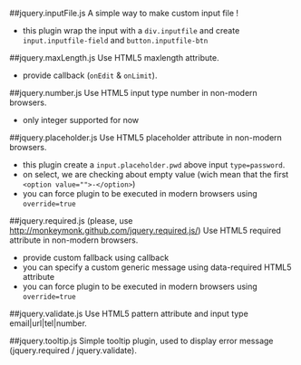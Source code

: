 ##jquery.inputFile.js
A simple way to make custom input file !
* this plugin wrap the input with a `div.inputfile` and create `input.inputfile-field` and `button.inputfile-btn`


##jquery.maxLength.js
Use HTML5 maxlength attribute.
* provide callback (`onEdit` & `onLimit`).


##jquery.number.js
Use HTML5 input type number in non-modern browsers.
* only integer supported for now


##jquery.placeholder.js
Use HTML5 placeholder attribute in non-modern browsers.
* this plugin create a `input.placeholder.pwd` above input `type=password`.
* on select, we are checking about empty value (wich mean that the first `<option value="">-</option>`)
* you can force plugin to be executed in modern browsers using `override=true`


##jquery.required.js
(please, use http://monkeymonk.github.com/jquery.required.js/)
Use HTML5 required attribute in non-modern browsers.
* provide custom fallback using callback
* you can specify a custom generic message using data-required HTML5 attribute
* you can force plugin to be executed in modern browsers using `override=true`


##jquery.validate.js
Use HTML5 pattern attribute and input type email|url|tel|number.


##jquery.tooltip.js
Simple tooltip plugin, used to display error message (jquery.required / jquery.validate).

